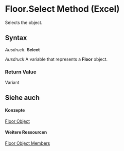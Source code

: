 
# Floor.Select Method (Excel)

Selects the object.


## Syntax

 _Ausdruck_. **Select**

 _Ausdruck_ A variable that represents a **Floor** object.


### Return Value

Variant


## Siehe auch


#### Konzepte


[Floor Object](74c71ca8-a0d4-f7cf-a002-5cec7a27b70d.md)
#### Weitere Ressourcen


[Floor Object Members](http://msdn.microsoft.com/library/5c7d66cd-062f-109e-a389-d566cef80c19%28Office.15%29.aspx)